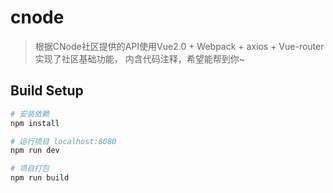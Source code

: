 # cnode

> 根据CNode社区提供的API使用Vue2.0 + Webpack + axios + Vue-router 实现了社区基础功能， 内含代码注释，希望能帮到你~

## Build Setup

``` bash
# 安装依赖
npm install

# 运行项目 localhost:8080
npm run dev

# 项目打包
npm run build

```


